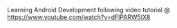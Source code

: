 Learning Android Development following video tutorial @ https://www.youtube.com/watch?v=dFlPARW5IX8
